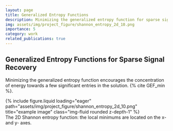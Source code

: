 ```yaml
---
layout: page
title: Generalized Entropy Functions
description: Minimizing the generalized entropy function for sparse signal recovery
img: assets/img/project_figure/shannon_entropy_2d_10.png
importance: 5
category: work
related_publications: true
---
```


## Generalized Entropy Functions for Sparse Signal Recovery

Minimizing the generalized entropy function encourages the concentration of energy towards a few significant entries in the solution. {% cite GEF_min %}.

<div class="row">
    <div class="col-sm-6 mt-3 mt-md-0">
        {% include figure.liquid loading="eager" path="assets/img/project_figure/shannon_entropy_2d_10.png" title="example image" class="img-fluid rounded z-depth-1" %}
    </div>
</div>
<div class="caption">
    The 2D Shannon entropy function: the local minimums are located on the x- and y- axes.
</div>
